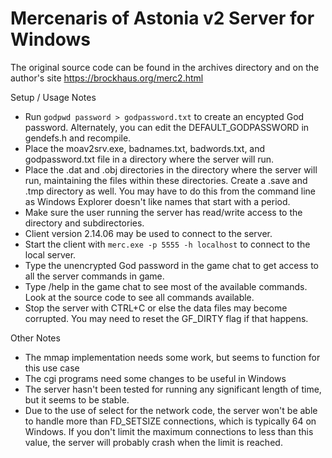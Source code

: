 # Mercenaris of Astonia v2 Server for Windows

The original source code can be found in the archives directory and on the author's site https://brockhaus.org/merc2.html

Setup / Usage Notes
* Run ```godpwd password > godpassword.txt``` to create an encypted God password.  Alternately, you can edit the DEFAULT_GODPASSWORD in gendefs.h and recompile.
* Place the moav2srv.exe, badnames.txt, badwords.txt, and godpassword.txt file in a directory where the server will run.
* Place the .dat and .obj directories in the directory where the server will run, maintaining the files within these directories.  Create a .save and .tmp directory as well.  You may have to do this from the command line as Windows Explorer doesn't like names that start with a period.
* Make sure the user running the server has read/write access to the directory and subdirectories.
* Client version 2.14.06 may be used to connect to the server.
* Start the client with ```merc.exe -p 5555 -h localhost``` to connect to the local server.
* Type the unencrypted God password in the game chat to get access to all the server commands in game.
* Type /help in the game chat to see most of the available commands.  Look at the source code to see all commands available.
* Stop the server with CTRL+C or else the data files may become corrupted.  You may need to reset the GF_DIRTY flag if that happens.

Other Notes
* The mmap implementation needs some work, but seems to function for this use case
* The cgi programs need some changes to be useful in Windows
* The server hasn't been tested for running any significant length of time, but it seems to be stable.
* Due to the use of select for the network code, the server won't be able to handle more than FD_SETSIZE connections, which is typically 64 on Windows.  If you don't limit the maximum connections to less than this value, the server will probably crash when the limit is reached.
